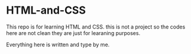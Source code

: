# HTML-and-CSS

This repo is for learning HTML and CSS. this is not a project so the codes here are not clean they are just for learaning purposes.

Everything here is written and type by me.
